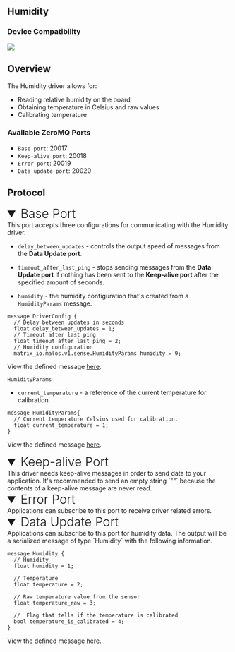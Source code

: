 <h2 style="padding-top:0">Humidity</h2>

### Device Compatibility
<img class="creator-compatibility-icon" src="../../img/creator-icon.svg">

## Overview

The Humidity driver allows for:

* Reading relative humidity on the board
* Obtaining temperature in Celsius and raw values
* Calibrating temperature

<h3 style="padding-top:0">Available ZeroMQ Ports</h3>

* `Base port`: 20017
* `Keep-alive port`: 20018
* `Error port`: 20019
* `Data update port`: 20020

## Protocol

<!-- Base PORT -->
<details open>
<summary style="font-size: 1.75rem; font-weight: 300;">Base Port</summary>
This port accepts three configurations for communicating with the Humidity driver. 

* `delay_between_updates` - controls the output speed of messages from the **Data Update port**. 

* `timeout_after_last_ping` - stops sending messages from the **Data Update port** if nothing has been sent to the **Keep-alive port** after the specified amount of seconds.

* `humidity` - the humidity configuration that's created from a `HumidityParams` message.

```language-protobuf
message DriverConfig {
  // Delay between updates in seconds
  float delay_between_updates = 1;
  // Timeout after last ping
  float timeout_after_last_ping = 2;
  // Humidity configuration
  matrix_io.malos.v1.sense.HumidityParams humidity = 9;
```
View the defined message <a href="https://github.com/matrix-io/protocol-buffers/blob/master/matrix_io/malos/v1/driver.proto" target="_blank">here</a>.

`HumidityParams`

* `current_temperature` - a reference of the current temperature for calibration.

```language-protobuf
message HumidityParams{
  // Current temperature Celsius used for calibration.
  float current_temperature = 1;
}
```
View the defined message <a href="https://github.com/matrix-io/protocol-buffers/blob/master/matrix_io/malos/v1/sense.proto" target="_blank">here</a>.
</details>



<!-- Keep-alive PORT -->
<details open>
<summary style="font-size: 1.75rem; font-weight: 300;">Keep-alive Port</summary>
This driver needs keep-alive messages in order to send data to your application. It's recommended to send an empty string `""` because the contents of a keep-alive message are never read.
</details>

<!-- Error PORT -->
<details open>
<summary style="font-size: 1.75rem; font-weight: 300;">Error Port</summary>
Applications can subscribe to this port to receive driver related errors.
</details>

<!-- Data Update PORT -->
<details open>
<summary style="font-size: 1.75rem; font-weight: 300;">Data Update Port</summary>
Applications can subscribe to this port for humidity data. The output will be a serialized message of type `Humidity` with the following information.

```language-protobuf
message Humidity {
  // Humidity
  float humidity = 1;

  // Temperature
  float temperature = 2;

  // Raw temperature value from the sensor
  float temperature_raw = 3;

  //  Flag that tells if the temperature is calibrated
  bool temperature_is_calibrated = 4;
}
```
View the defined message <a href="https://github.com/matrix-io/protocol-buffers/blob/65397022e73ac98ec2b217937f133a9eefbd8f01/matrix_io/malos/v1/sense.proto" target="_blank">here</a>.
</details>
